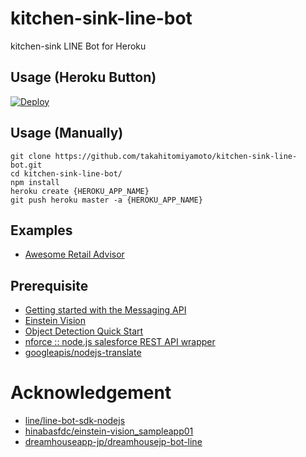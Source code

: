 # kitchen-sink-line-bot
kitchen-sink LINE Bot for Heroku

## Usage (Heroku Button)
[![Deploy](https://www.herokucdn.com/deploy/button.svg)](https://heroku.com/deploy?template=https://github.com/takahitomiyamoto/kitchen-sink-line-bot)

## Usage (Manually)
    git clone https://github.com/takahitomiyamoto/kitchen-sink-line-bot.git
    cd kitchen-sink-line-bot/
    npm install
    heroku create {HEROKU_APP_NAME}
    git push heroku master -a {HEROKU_APP_NAME}

## Examples
- [Awesome Retail Advisor](https://github.com/takahitomiyamoto/kitchen-sink-line-bot/tree/master/examples/awesome-retail-advisor)

## Prerequisite
- [Getting started with the Messaging API](https://developers.line.me/ja/docs/messaging-api/getting-started/)
- [Einstein Vision](https://elements.heroku.com/addons/einstein-vision)
- [Object Detection Quick Start](https://metamind.readme.io/docs/od_qs_scenario)
- [nforce :: node.js salesforce REST API wrapper](https://github.com/kevinohara80/nforce)
- [googleapis/nodejs-translate](https://github.com/googleapis/nodejs-translate/blob/master/README.md#before-you-begin)

# Acknowledgement
- [line/line-bot-sdk-nodejs](https://github.com/line/line-bot-sdk-nodejs/tree/master/examples/kitchensink)
- [hinabasfdc/einstein-vision_sampleapp01](https://github.com/hinabasfdc/einstein-vision_sampleapp01)
- [dreamhouseapp-jp/dreamhousejp-bot-line](https://github.com/dreamhouseapp-jp/dreamhousejp-bot-line)
